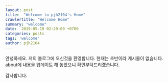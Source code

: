 ```yaml
---
layout: post
title:  "Welcome to pjh2104's Home"
crawlertitle: "Welcome Home"
summary: "welcome"
date:  2019-05-19 02:29:00 +0700
categories: posts
tags: 'welcome'
author: pjh2104
---
```

안녕하세요. 저의 블로그에 오신것을 환영합니다. 현재는 초반이라 게시물이 없습니다. about에 내용을 업데이트 해 놓았으니 확인부탁드리곘습니다. 

감사합니다.
